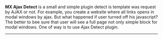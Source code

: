 <p class="lead">
    <b>MX Ajax Detect</b> is a small and simple plugin detect is template was request by AJAX or not. For example, you create a website where all links opens in modal windows by ajax. But what happened if user turned off his javascript? The better to bee sure that user will see a full page not only simple block for modal windows. One of way is to use Ajax Detect plugin.
</p>

<hr/>
